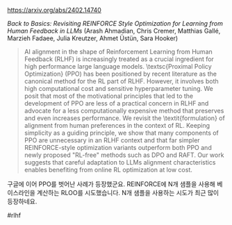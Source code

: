 https://arxiv.org/abs/2402.14740

*Back to Basics: Revisiting REINFORCE Style Optimization for Learning from Human Feedback in LLMs* (Arash Ahmadian, Chris Cremer, Matthias Gallé, Marzieh Fadaee, Julia Kreutzer, Ahmet Üstün, Sara Hooker)

> AI alignment in the shape of Reinforcement Learning from Human Feedback (RLHF) is increasingly treated as a crucial ingredient for high performance large language models. \textsc{Proximal Policy Optimization} (PPO) has been positioned by recent literature as the canonical method for the RL part of RLHF. However, it involves both high computational cost and sensitive hyperparameter tuning. We posit that most of the motivational principles that led to the development of PPO are less of a practical concern in RLHF and advocate for a less computationally expensive method that preserves and even increases performance. We revisit the \textit{formulation} of alignment from human preferences in the context of RL. Keeping simplicity as a guiding principle, we show that many components of PPO are unnecessary in an RLHF context and that far simpler REINFORCE-style optimization variants outperform both PPO and newly proposed "RL-free" methods such as DPO and RAFT. Our work suggests that careful adaptation to LLMs alignment characteristics enables benefiting from online RL optimization at low cost.

구글에 이어 PPO를 벗어난 사례가 등장했군요. REINFORCE에 N개 샘플을 사용해 베이스라인을 계산하는 RLOO를 시도했습니다. N개 샘플을 사용하는 시도가 최근 많이 등장하네요.

#rlhf 